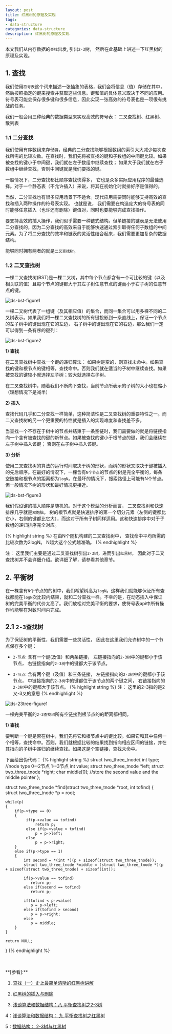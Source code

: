 ```yaml
---
layout: post
title: 红黑树的原理及实现
tags:
- data-structure
categories: data-structure
description: 红黑树的原理及实现
---
```



本文我们从内存数据的```查找```出发, 引出```2-3```树， 然后在此基础上讲述一下红黑树的原理及实现。


<!-- more -->


## 1. 查找

我们使用```符号表```这个词来描述一张抽象的表格，我们会将信息（值）存储在其中， 然后按照指定的键来搜索并获取这些信息。键和值的具体意义取决于不同的应用。符号表可能会保存很多键和很多信息，因此实现一张高效的符号表也是一项很有挑战的任务。

我们一般会用三种经典的数据类型来实现高效的符号表： 二叉查找树、红黑树、散列表


### 1.1 二分查找

我们使用有序数组来存储```键```，经典的二分查找能够根据数组的索引大大减少每次查找所需的比较次数。在查找时，我们先将被查找的键和子数组的中间键比较。如果被查找的键小于中间键，我们就在左子数组中继续查找； 如果大于我们就在右子数组中继续查找，否则中间键就是我们要找的键。

一般情况下，二分查找都比顺序查找快得多， 它也是众多实际应用程序的最佳选择。对于一个静态表（不允许插入）来说，将其在初始化时就排好序是值得的。

当然，二分查找也有很多应用场景下不适合。现代应用需要同时能够支持高效的查找和插入两种操作的符号表实现。 也就是说， 我们需要在构造庞大的符号表的同时能够任意插入（也许还有删除）键值对，同时也要能够完成查找操作。

要支持高效的插入操作，我们似乎需要一种链式结构。但单链接的链表是无法使用二分查找的，因为二分查找的高效来自于能够快速通过索引取得任何子数组的中间元素。为了将二分查找的效率和链表的灵活性结合起来，我们需要更加复杂的数据结构。

能够同时拥有两者的就是```二叉查找树```。

### 1.2 二叉查找树

一棵二叉查找树(BST)是一棵二叉树，其中每个节点都含有一个可比较的键（以及相关联的值）且每个节点的键都大于其左子树任意节点的键而小于右子树的任意节点的键。

![ds-bst-figure1](https://ivanzz1001.github.io/records/assets/img/data_structure/ds_bst_figure1.jpg)

一棵二叉树代表了一组键（及其相应值）的集合，而同一集合可以用多棵不同的二叉树表示。如果我们将一棵二叉查找树的所有键投影到一条直线上，保证一个节点的左子树中的键出现在它的左边， 右子树中的键出现在它的右边，那么我们一定可以得到一条有序的键列：

![ds-bst-figure2](https://ivanzz1001.github.io/records/assets/img/data_structure/ds_bst_figure2.jpg)


**1) 查找**

在二叉查找树中查找一个键的递归算法： 如果树是空的，则查找未命中。如果查找的键和根节点的键相等，查找命中。否则我们就在适当的子树中继续查找。如果被查找的键较小就选择左子树；较大就选择右子树。

在二叉查找树中，随着我们不断向下查找，当前节点所表示的子树的大小也在缩小（理想情况下是减半）

**2) 插入**

查找代码几乎和二分查找一样简单，这种简洁性是二叉查找树的重要特性之一。而二叉查找树的另一个更重要的特性就是插入的实现难度和查找差不多。

当查找一个不存在于树中的节点并结束于一条空链时，我们需要做的就是将链接指向一个含有被查找的键的新节点。如果被查找的键小于根节点的键，我们会继续在左子树中插入该键； 否则在右子树中插入该键。

**3) 分析**

使用二叉查找树的算法的运行时间取决于树的形状，而树的形状又取决于键被插入的先后顺序。在最好的情况下，一棵含有```N个节点```的节点的树是完全平衡的，每条空链接和根节点的距离都为```logN```。在最坏的情况下，搜索路径上可能有N个节点。但一般情况下树的形状和最好情况更接近。

![ds-bst-figure3](https://ivanzz1001.github.io/records/assets/img/data_structure/ds_bst_figure3.jpg)

我们假设键的插入顺序是随机的。对于这个模型的分析而言， 二叉查找树和快速排序几乎就是```双胞胎```。 树的根节点就是快速排序的第一个切分元素（左侧的键都比它小，右侧的键都比它大），而这对于所有子树同样适用。这和快速排序中对于子数组的递归排序完全对应。

{% highlight string %}
在由N个随机构建的二叉查找树中， 查找命中平均所需的比较次数为2logN。 N越大这个公式越准确。
{% endhighlight %}

注： 这里我们主要是通过二叉查找树引出```2-3树```，进而引出```红黑树```， 因此对于二叉查找树并不会详细介绍。欲详细了解，请参看其他章节。


## 2. 平衡树
在一棵含有```N```个节点的的树中，我们希望树高为```logN```。这样我们就能够保证所有查找都能在```logN```次比较内结束，就和二分查找一样。不幸的是，在动态插入中保证树的完美平衡的代价太高了。我们放松对完美平衡的要求，使符号表api中所有操作均能够在对数时间内完成。

## 2.1  ```2-3查找树```

为了保证树的平衡性，我们需要一些灵活性， 因此在这里我们允许树中的一个节点保存多个键：

* ```2-节点```: 含有一个键(及值）和两条链接， 左链接指向的```2-3树```中的键都小于该节点， 右链接指向的```2-3树```中的键都大于该节点。

* ```3-节点```: 含有两个键（及值）和三条链接， 左链接指向的```2-3树```中的键都小于该节点， 中链接指向的```2-3树```中的键都位于该节点的两个键之间， 右链接指向的```2-3树```中的键都大于该节点。
{% highlight string %}
注： 这里的2-3指的是2叉-3叉的意思
{% endhighlight %}

![ds-23tree-figure1](https://ivanzz1001.github.io/records/assets/img/data_structure/ds_23tree_firgure1.jpg)

一棵完美平衡的```2-3查找树```所有空链接到根节点的的距离都相同。

**1) 查找**

要判断一个键是否在树中，我们先将它和根节点中的键比较。如果它和其中任何一个相等，查找命中。否则，我们就根据比较的结果找到指向相应区间的链接，并在其指向的子树中递归的继续查找。如果这是个空链接，查找未命中。

下面给出伪代码：
{% highlight string %}
struct two_three_tnode{
    int type;      //node type  0--2节点  1--3节点
    int value;
    struct two_three_tnode *left;
    struct two_three_tnode *right;
    char middle[0];        //store the second value and the middle pointer
};



struct two_three_tnode *find(struct two_three_tnode *root, int tofind)
{
    struct two_three_tnode *p = root;

    while(p)
    {
        if(p->type == 0)
        {
             if(p->value == tofind)
                 return p;
             else if(p->value > tofind)
                 p = p->left;
             else
                 p = p->right;
        }
        else if(p->type == 1)
        {
            int second = *(int *)(p + sizeof(struct two_three_tnode));
            struct two_three_tnode *middle = (struct two_three_tnode *)(p + sizeof(struct two_three_tnode) + sizeof(int));

            if(p->value == tofind)
               return p;
            else if(second == tofind)
               return p;

            if(tofind < p->value)
               p = p->left;
            else if(tofind > second)
               p = p->right;
            else 
               p = middle;
        }
    }

    return NULL;
}
{% endhighlight %}






<br />
<br />
**[参看]:**


1. [查找（一）史上最简单清晰的红黑树讲解](http://blog.csdn.net/yang_yulei/article/details/26066409)

2. [红黑树的插入与删除](http://m.blog.csdn.net/article/details?id=51504764)

3. [浅谈算法和数据结构：八 平衡查找树之2-3树](http://www.cnblogs.com/yangecnu/p/Introduce-2-3-Search-Tree.html)

4：[浅谈算法和数据结构： 九 平衡查找树之红黑树](http://www.cnblogs.com/yangecnu/p/Introduce-Red-Black-Tree.html) 

5：[数据结构： 2-3树与红黑树](http://blog.csdn.net/aircattle/article/details/52347955)


<br />
<br />
<br />


